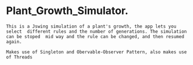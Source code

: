 # Plant_Growth_Simulator.
	This is a Jswing simulation of a plant's growth, the app lets you select  different rules and the number of generations. The simulation can be stoped  mid way and the rule can be changed, and then resumed again.

	Makes use of Singleton and Obervable-Observer Pattern, also makes use of Threads
